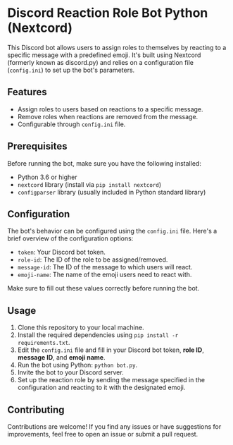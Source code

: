 # Discord Reaction Role Bot Python (Nextcord)

This Discord bot allows users to assign roles to themselves by reacting to a specific message with a predefined emoji. It's built using Nextcord (formerly known as discord.py) and relies on a configuration file (`config.ini`) to set up the bot's parameters.

## Features

- Assign roles to users based on reactions to a specific message.
- Remove roles when reactions are removed from the message.
- Configurable through `config.ini` file.

## Prerequisites

Before running the bot, make sure you have the following installed:

- Python 3.6 or higher
- `nextcord` library (install via `pip install nextcord`)
- `configparser` library (usually included in Python standard library)

## Configuration

The bot's behavior can be configured using the `config.ini` file. Here's a brief overview of the configuration options:

- `token`: Your Discord bot token.
- `role-id`: The ID of the role to be assigned/removed.
- `message-id`: The ID of the message to which users will react.
- `emoji-name`: The name of the emoji users need to react with.

Make sure to fill out these values correctly before running the bot.

## Usage

1. Clone this repository to your local machine.
2. Install the required dependencies using `pip install -r requirements.txt`.
3. Edit the `config.ini` file and fill in your Discord bot token, **role ID**, **message ID**, and **emoji name**.
4. Run the bot using Python: `python bot.py`.
5. Invite the bot to your Discord server.
6. Set up the reaction role by sending the message specified in the configuration and reacting to it with the designated emoji.

## Contributing

Contributions are welcome! If you find any issues or have suggestions for improvements, feel free to open an issue or submit a pull request.